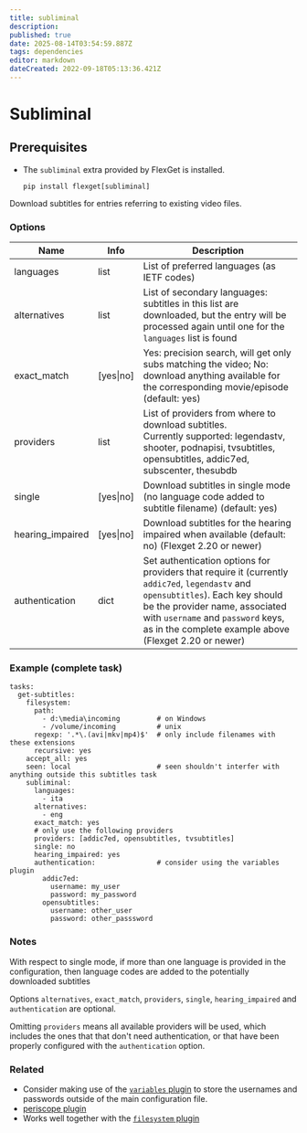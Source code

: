 ```yaml
---
title: subliminal
description: 
published: true
date: 2025-08-14T03:54:59.887Z
tags: dependencies
editor: markdown
dateCreated: 2022-09-18T05:13:36.421Z
---
```


# Subliminal

## Prerequisites
- The `subliminal` extra provided by FlexGet is installed.
  ```
  pip install flexget[subliminal]
  ```

Download subtitles for entries referring to existing video files. 

### Options

| **Name** | **Info** | **Description** |
| --- | --- | --- |
| languages | list | List of preferred languages (as IETF codes) |
| alternatives | list | List of secondary languages: subtitles in this list are downloaded, but the entry will be processed again until one for the `languages` list is found |
| exact_match | [yes\|no] | Yes: precision search, will get only subs matching the video; No: download anything available for the corresponding movie/episode (default: yes) |
| providers | list | List of providers from where to download subtitles.<br>Currently supported: legendastv, shooter, podnapisi, tvsubtitles, opensubtitles, addic7ed, subscenter, thesubdb|
| single | [yes\|no] | Download subtitles in single mode (no language code added to subtitle filename) (default: yes) |
| hearing_impaired | [yes\|no] | Download subtitles for the hearing impaired when available (default: no) (Flexget 2.20 or newer) |
| authentication | dict | Set authentication options for providers that require it (currently `addic7ed`, `legendastv` and `opensubtitles`). Each key should be the provider name, associated with `username` and `password` keys, as in the complete example above (Flexget 2.20 or newer) |


### Example (complete task)

```
tasks:
  get-subtitles:
    filesystem:
      path: 
        - d:\media\incoming         # on Windows
        - /volume/incoming          # unix
      regexp: '.*\.(avi|mkv|mp4)$'  # only include filenames with these extensions
      recursive: yes
    accept_all: yes
    seen: local                     # seen shouldn't interfer with anything outside this subtitles task
    subliminal:
      languages:
        - ita
      alternatives:
        - eng
      exact_match: yes
      # only use the following providers
      providers: [addic7ed, opensubtitles, tvsubtitles]
      single: no
      hearing_impaired: yes
      authentication:               # consider using the variables plugin
        addic7ed:
          username: my_user
          password: my_password
        opensubtitles:
          username: other_user
          password: other_passsword
```

### Notes

With respect to single mode, if more than one language is provided in the configuration, then language codes are added to the potentially downloaded subtitles

Options `alternatives`, `exact_match`,  `providers`, `single`, `hearing_impaired` and `authentication` are optional.

Omitting `providers` means all available providers will be used, which includes the ones that that don't need authentication, or that have been properly configured with the `authentication` option.

### Related

- Consider making use of the [`variables` plugin](/Plugins/variables) to store the usernames and passwords outside of the main configuration file.
- [periscope plugin](/Plugins/periscope)
- Works well together with the [`filesystem` plugin](/Plugins/filesystem)
